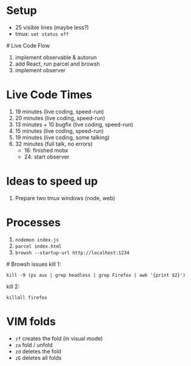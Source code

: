 # Setup
- 25 visible lines (maybe less?)
- tmux: `set status off`

# Live Code Flow

1. implement observable & autorun
2. add React, run parcel and browsh
3. implement observer

# Live Code Times

1. 19 minutes (live coding, speed-run)
2. 20 minutes (live coding, speed-run)
3. 13 minutes + 10 bugfix (live coding, speed-run)
4. 15 minutes (live coding, speed-run)
5. 19 minutes (live coding, some talking)
6. 32 minutes (full talk, no errors)
    - 16: finished mobx
    - 24: start observer

# Ideas to speed up
1. Prepare two tmux windows (node, web)

# Processes
1. `nodemon index.js`
2. `parcel index.html`
3. `browsh --startup-url http://localhost:1234`

# Browsh issues
kill 1:
```
kill -9 (ps aux | grep headless | grep Firefox | awk '{print $2}')
```

kill 2:
```
killall firefox
```

# VIM folds
- `zf` creates the fold (in visual mode)
- `za` fold / unfold
- `zd` deletes the fold
- `zE` deletes all folds
